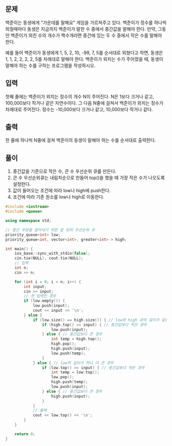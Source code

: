 ## 문제
백준이는 동생에게 "가운데를 말해요" 게임을 가르쳐주고 있다. 백준이가 정수를 하나씩 외칠때마다 동생은 지금까지 백준이가 말한 수 중에서 중간값을 말해야 한다. 만약, 그동안 백준이가 외친 수의 개수가 짝수개라면 중간에 있는 두 수 중에서 작은 수를 말해야 한다.

예를 들어 백준이가 동생에게 1, 5, 2, 10, -99, 7, 5를 순서대로 외쳤다고 하면, 동생은 1, 1, 2, 2, 2, 2, 5를 차례대로 말해야 한다. 백준이가 외치는 수가 주어졌을 때, 동생이 말해야 하는 수를 구하는 프로그램을 작성하시오.

## 입력
첫째 줄에는 백준이가 외치는 정수의 개수 N이 주어진다. N은 1보다 크거나 같고, 100,000보다 작거나 같은 자연수이다. 그 다음 N줄에 걸쳐서 백준이가 외치는 정수가 차례대로 주어진다. 정수는 -10,000보다 크거나 같고, 10,000보다 작거나 같다.

## 출력
한 줄에 하나씩 N줄에 걸쳐 백준이의 동생이 말해야 하는 수를 순서대로 출력한다.

## 풀이
1. 중간값을 기준으로 작은 수, 큰 수 우선순위 큐를 만든다.
2. 큰 수 우선순위큐는 내림차순으로 만들어 top()을 했을 때 가장 작은 수가 나오도록 설정한다.
3. 값이 들어오는 조건에 따라 low나 high에 push한다.
4. 조건에 따라 기존 원소를 low나 high로 이동한다.

```cpp
#include <iostream>
#include <queue>

using namespace std;

// 중간 부분을 알아내기 위한 앞 뒤의 우선순위 큐
priority_queue<int> low;
priority_queue<int, vector<int>, greater<int> > high;

int main() {
    ios_base::sync_with_stdio(false);
    cin.tie(NULL), cout.tie(NULL);
    // 입력
    int n;
    cin >> n;

    for (int i = 0; i < n; i++) {
        int input;
        cin >> input;
        // 첫 입력인 경우
        if (low.empty()) {
            low.push(input);
            cout << input << '\n';
        } else {
            if (low.size() == high.size()) { // low와 high 큐의 길이가 같은 경우 low쪽에 push
                if (high.top() >= input) { // 중간값보다 작은 경우
                    low.push(input);
                } else { // 중간값보다 큰 경우
                    int temp = high.top();
                    high.pop();
                    high.push(input);
                    low.push(temp);
                }
            } else { // low의 길이가 하나 더 큰 경우
                if (low.top() >= input) { // 중간값보다 작은 경우
                    int temp = low.top();
                    low.pop();
                    high.push(temp);
                    low.push(input);
                } else { // 중간값보다 큰 경우
                    high.push(input);
                }
            }
            // 출력
            cout << low.top() << '\n';
        }
    }

    return 0;
}
```
